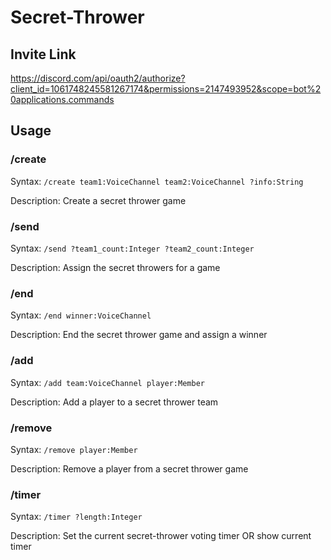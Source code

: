 # Secret-Thrower
## Invite Link
https://discord.com/api/oauth2/authorize?client_id=1061748245581267174&permissions=2147493952&scope=bot%20applications.commands
## Usage

### /create
Syntax: `/create team1:VoiceChannel team2:VoiceChannel ?info:String`

Description: Create a secret thrower game

### /send
Syntax: `/send ?team1_count:Integer ?team2_count:Integer`

Description: Assign the secret throwers for a game

### /end
Syntax: `/end winner:VoiceChannel`

Description: End the secret thrower game and assign a winner

### /add
Syntax: `/add team:VoiceChannel player:Member`

Description: Add a player to a secret thrower team

### /remove
Syntax: `/remove player:Member`

Description: Remove a player from a secret thrower game

### /timer
Syntax: `/timer ?length:Integer`

Description: Set the current secret-thrower voting timer OR show current timer
